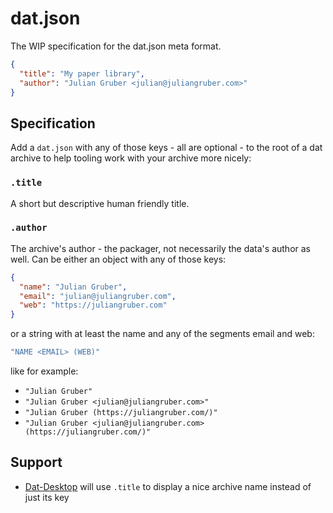 # dat.json

The WIP specification for the dat.json meta format.

```json
{
  "title": "My paper library",
  "author": "Julian Gruber <julian@juliangruber.com>"
}
```

## Specification

Add a `dat.json` with any of those keys - all are optional - to the root of a dat archive to help tooling work with your archive more nicely:

### `.title`

A short but descriptive human friendly title.

### `.author`

The archive's author - the packager, not necessarily the data's author as well. Can be either an object with any of those keys:

```json
{
  "name": "Julian Gruber",
  "email": "julian@juliangruber.com",
  "web": "https://juliangruber.com"
}
```

or a string with at least the name and any of the segments email and web:

```js
"NAME <EMAIL> (WEB)"
```

like for example:

- `"Julian Gruber"`
- `"Julian Gruber <julian@juliangruber.com>"`
- `"Julian Gruber (https://juliangruber.com/)"`
- `"Julian Gruber <julian@juliangruber.com> (https://juliangruber.com/)"`

## Support

- [Dat-Desktop](https://github.com/juliangruber/dat-desktop) will use `.title` to display a nice archive name instead of just its key

